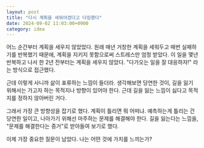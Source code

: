 ```yaml
---
layout: post
title: "다시 계획을 세워야겠다고 다짐했다"
date: 2024-09-02 11:03:00+0900
category: idea
---
```


어느 순간부터 계획을 세우지 않았었다. 원래 매년 거창한 계획을 세워두고 매번 실패하기를 반복했기 때문에, 계획을 지키지 못함으로써 스트레스만 엄청 받았다. 이 일을 몇년 반복하고 나서 한 2년 전부터는 계획을 세우지 않았다. "다가오는 일을 잘 대응하자!" 라는 방식으로 접근했다.

근데 이렇게 사니까 삶이 표류하는 느낌이 들더라. 생각해보면 당연한 것이, 길을 잃기 위해서는 가고자 하는 목적지나 방향이 있어야 한다. 근데 길을 잃는 느낌이 싫다고 목적지를 정하지 않아버린 거다.

그래서 가장 큰 방향성을 잡기로 했다. 계획이 틀리면 뭐 어떠냐. 예측하는게 틀리는 건 당연한 일이고, 나아가기 위해선 마주하는 문제를 해결해야 한다. 길을 잃는다는 느낌을, "문제를 해결한다는 증거"로 받아들여 보기로 했다.

이제 가장 중요한 질문이 남았다. 나는 어떤 것에 가치를 느끼는가?
